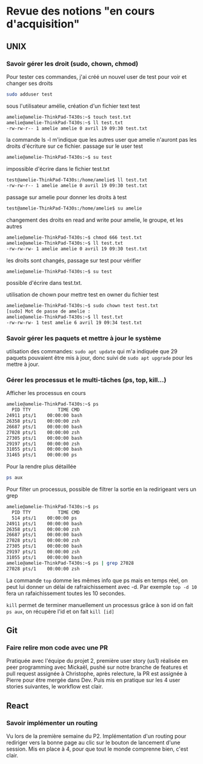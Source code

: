 # Revue des notions "en cours d'acquisition"

## UNIX

### Savoir gérer les droit (sudo, chown, chmod)

Pour tester ces commandes, j'ai créé un nouvel user de test pour voir et changer ses droits 
```bash 
sudo adduser test
```
sous l'utilisateur amélie, création d'un fichier text test
```bash
amelie@amelie-ThinkPad-T430s:~$ touch test.txt
amelie@amelie-ThinkPad-T430s:~$ ll test.txt
-rw-rw-r-- 1 amelie amelie 0 avril 19 09:30 test.txt
```
la commande ls -l m'indique que les autres user que amelie n'auront pas les droits d'écriture sur ce fichier.
passage sur le user test
```bash
amelie@amelie-ThinkPad-T430s:~$ su test
```
impossible d'écrire dans le fichier test.txt
```bash
test@amelie-ThinkPad-T430s:/home/amelie$ ll test.txt
-rw-rw-r-- 1 amelie amelie 0 avril 19 09:30 test.txt
```
passage sur amelie pour donner les droits à test
```bash
test@amelie-ThinkPad-T430s:/home/amelie$ su amelie
```
changement des droits en read and write pour amelie, le groupe, et les autres
```bash
amelie@amelie-ThinkPad-T430s:~$ chmod 666 test.txt
amelie@amelie-ThinkPad-T430s:~$ ll test.txt
-rw-rw-rw- 1 amelie amelie 0 avril 19 09:30 test.txt
```
les droits sont changés, passage sur test pour vérifier
```bash
amelie@amelie-ThinkPad-T430s:~$ su test
```
possible d'écrire dans test.txt.

utilisation de chown pour mettre test en owner du fichier test
```bash
amelie@amelie-ThinkPad-T430s:~$ sudo chown test test.txt
[sudo] Mot de passe de amelie : 
amelie@amelie-ThinkPad-T430s:~$ ll test.txt
-rw-rw-rw- 1 test amelie 6 avril 19 09:34 test.txt
```

### Savoir gérer les paquets et mettre à jour le système

utilsation des commandes: 
```sudo apt update```
qui m'a indiquée que 29 paquets pouvaient être mis à jour, donc suivi de 
```sudo apt upgrade```
pour les mettre à jour.

### Gérer les processus et le multi-tâches  (ps, top, kill...)

Afficher les processus en cours
```bash
amelie@amelie-ThinkPad-T430s:~$ ps
  PID TTY          TIME CMD
24911 pts/1    00:00:00 bash
26358 pts/1    00:00:00 zsh
26687 pts/1    00:00:00 bash
27028 pts/1    00:00:00 zsh
27305 pts/1    00:00:00 bash
29197 pts/1    00:00:00 zsh
31055 pts/1    00:00:00 bash
31465 pts/1    00:00:00 ps
```
Pour la rendre plus détaillée
```bash
ps aux
```
Pour filter un processus, possible de filtrer la sortie en la redirigeant vers un grep 
```bash
amelie@amelie-ThinkPad-T430s:~$ ps
  PID TTY          TIME CMD
  514 pts/1    00:00:00 ps
24911 pts/1    00:00:00 bash
26358 pts/1    00:00:00 zsh
26687 pts/1    00:00:00 bash
27028 pts/1    00:00:00 zsh
27305 pts/1    00:00:00 bash
29197 pts/1    00:00:00 zsh
31055 pts/1    00:00:00 bash
amelie@amelie-ThinkPad-T430s:~$ ps | grep 27028
27028 pts/1    00:00:00 zsh
```

La commande ```top``` domme les mêmes info que ps mais en temps réel, on peut lui donner un délai de rafraichissement avec -d. Par exemple ```top -d 10``` fera un rafaichissement toutes les 10 secondes.

```kill``` permet de terminer manuellement un processus grâce à son id
on fait ```ps aux```, on récupère l'id et on fait ```kill [id]```


## Git

### Faire relire mon code avec une PR

Pratiquée avec l'équipe du projet 2, première user story (us1) réalisée en peer programming avec Mickaël, pushé sur notre branche de features et pull request assignée à Christophe, après relecture, la PR est assignée à Pierre pour être mergée dans Dev.
Puis mis en pratique sur les 4 user stories suivantes, le workflow est clair.

## React

### Savoir implémenter un routing

Vu lors de la première semaine du P2. Implémentation d'un routing pour rediriger vers la bonne page au clic sur le bouton de lancement d'une session. Mis en place à 4, pour que tout le monde comprenne bien, c'est clair. 
